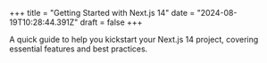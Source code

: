 +++
title = "Getting Started with Next.js 14"
date = "2024-08-19T10:28:44.391Z"
draft = false
+++

  A quick guide to help you kickstart your Next.js 14 project, covering essential features and best practices.
        